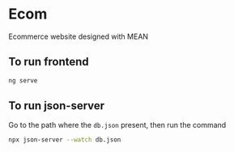 # Ecom
Ecommerce website designed with MEAN


## To run frontend
```bash
ng serve
```


## To run json-server
Go to the path where the `db.json` present, then run the command

```bash
npx json-server --watch db.json
```